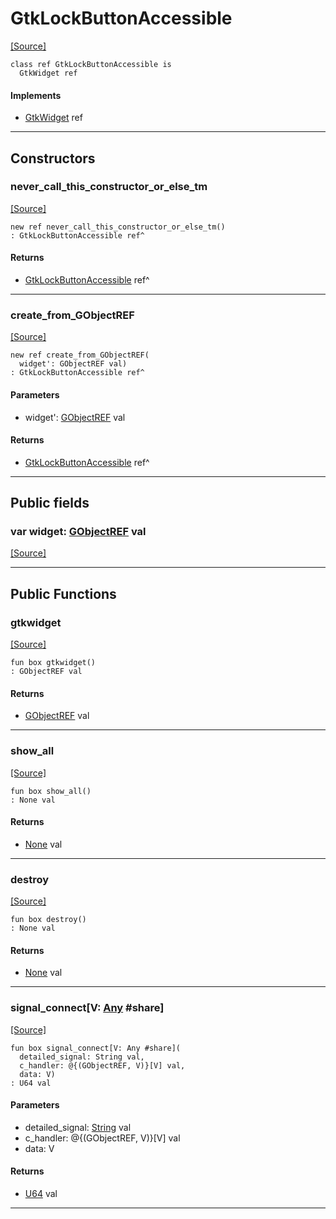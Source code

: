# GtkLockButtonAccessible
<span class="source-link">[[Source]](src/gtk3/GtkLockButtonAccessible.md#L6)</span>
```pony
class ref GtkLockButtonAccessible is
  GtkWidget ref
```

#### Implements

* [GtkWidget](gtk3-GtkWidget.md) ref

---

## Constructors

### never_call_this_constructor_or_else_tm
<span class="source-link">[[Source]](src/gtk3/GtkLockButtonAccessible.md#L10)</span>


```pony
new ref never_call_this_constructor_or_else_tm()
: GtkLockButtonAccessible ref^
```

#### Returns

* [GtkLockButtonAccessible](gtk3-GtkLockButtonAccessible.md) ref^

---

### create_from_GObjectREF
<span class="source-link">[[Source]](src/gtk3/GtkLockButtonAccessible.md#L13)</span>


```pony
new ref create_from_GObjectREF(
  widget': GObjectREF val)
: GtkLockButtonAccessible ref^
```
#### Parameters

*   widget': [GObjectREF](gtk3-..-gobject-GObjectREF.md) val

#### Returns

* [GtkLockButtonAccessible](gtk3-GtkLockButtonAccessible.md) ref^

---

## Public fields

### var widget: [GObjectREF](gtk3-..-gobject-GObjectREF.md) val
<span class="source-link">[[Source]](src/gtk3/GtkLockButtonAccessible.md#L7)</span>



---

## Public Functions

### gtkwidget
<span class="source-link">[[Source]](src/gtk3/GtkLockButtonAccessible.md#L9)</span>


```pony
fun box gtkwidget()
: GObjectREF val
```

#### Returns

* [GObjectREF](gtk3-..-gobject-GObjectREF.md) val

---

### show_all
<span class="source-link">[[Source]](src/gtk3/GtkWidget.md#L4)</span>


```pony
fun box show_all()
: None val
```

#### Returns

* [None](builtin-None.md) val

---

### destroy
<span class="source-link">[[Source]](src/gtk3/GtkWidget.md#L7)</span>


```pony
fun box destroy()
: None val
```

#### Returns

* [None](builtin-None.md) val

---

### signal_connect\[V: [Any](builtin-Any.md) #share\]
<span class="source-link">[[Source]](src/gtk3/GtkWidget.md#L10)</span>


```pony
fun box signal_connect[V: Any #share](
  detailed_signal: String val,
  c_handler: @{(GObjectREF, V)}[V] val,
  data: V)
: U64 val
```
#### Parameters

*   detailed_signal: [String](builtin-String.md) val
*   c_handler: @{(GObjectREF, V)}[V] val
*   data: V

#### Returns

* [U64](builtin-U64.md) val

---


